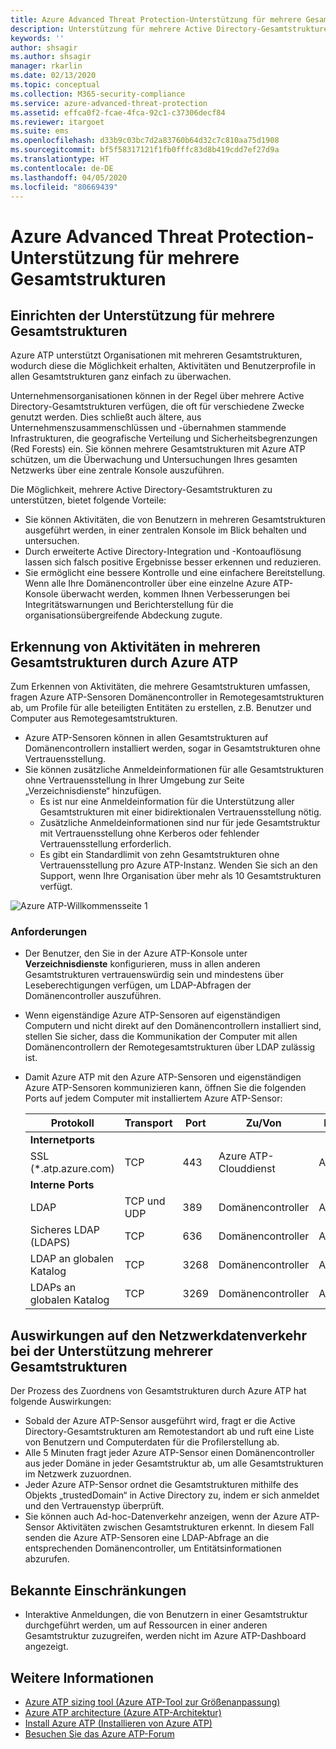 ```yaml
---
title: Azure Advanced Threat Protection-Unterstützung für mehrere Gesamtstrukturen
description: Unterstützung für mehrere Active Directory-Gesamtstrukturen in Azure ATP
keywords: ''
author: shsagir
ms.author: shsagir
manager: rkarlin
ms.date: 02/13/2020
ms.topic: conceptual
ms.collection: M365-security-compliance
ms.service: azure-advanced-threat-protection
ms.assetid: effca0f2-fcae-4fca-92c1-c37306decf84
ms.reviewer: itargoet
ms.suite: ems
ms.openlocfilehash: d33b9c03bc7d2a83760b64d32c7c810aa75d1908
ms.sourcegitcommit: bf5f58317121f1fb0fffc83d8b419cdd7ef27d9a
ms.translationtype: HT
ms.contentlocale: de-DE
ms.lasthandoff: 04/05/2020
ms.locfileid: "80669439"
---
```

# <a name="azure-advanced-threat-protection-multi-forest-support"></a>Azure Advanced Threat Protection-Unterstützung für mehrere Gesamtstrukturen

## <a name="multi-forest-support-set-up"></a>Einrichten der Unterstützung für mehrere Gesamtstrukturen

Azure ATP unterstützt Organisationen mit mehreren Gesamtstrukturen, wodurch diese die Möglichkeit erhalten, Aktivitäten und Benutzerprofile in allen Gesamtstrukturen ganz einfach zu überwachen.

Unternehmensorganisationen können in der Regel über mehrere Active Directory-Gesamtstrukturen verfügen, die oft für verschiedene Zwecke genutzt werden. Dies schließt auch ältere, aus Unternehmenszusammenschlüssen und -übernahmen stammende Infrastrukturen, die geografische Verteilung und Sicherheitsbegrenzungen (Red Forests) ein. Sie können mehrere Gesamtstrukturen mit Azure ATP schützen, um die Überwachung und Untersuchungen Ihres gesamten Netzwerks über eine zentrale Konsole auszuführen.

Die Möglichkeit, mehrere Active Directory-Gesamtstrukturen zu unterstützen, bietet folgende Vorteile:

- Sie können Aktivitäten, die von Benutzern in mehreren Gesamtstrukturen ausgeführt werden, in einer zentralen Konsole im Blick behalten und untersuchen.
- Durch erweiterte Active Directory-Integration und -Kontoauflösung lassen sich falsch positive Ergebnisse besser erkennen und reduzieren.
- Sie ermöglicht eine bessere Kontrolle und eine einfachere Bereitstellung. Wenn alle Ihre Domänencontroller über eine einzelne Azure ATP-Konsole überwacht werden, kommen Ihnen Verbesserungen bei Integritätswarnungen und Berichterstellung für die organisationsübergreifende Abdeckung zugute.

## <a name="azure-atp-detection-activity-across-multiple-forests"></a>Erkennung von Aktivitäten in mehreren Gesamtstrukturen durch Azure ATP

Zum Erkennen von Aktivitäten, die mehrere Gesamtstrukturen umfassen, fragen Azure ATP-Sensoren Domänencontroller in Remotegesamtstrukturen ab, um Profile für alle beteiligten Entitäten zu erstellen, z.B. Benutzer und Computer aus Remotegesamtstrukturen.

- Azure ATP-Sensoren können in allen Gesamtstrukturen auf Domänencontrollern installiert werden, sogar in Gesamtstrukturen ohne Vertrauensstellung.
- Sie können zusätzliche Anmeldeinformationen für alle Gesamtstrukturen ohne Vertrauensstellung in Ihrer Umgebung zur Seite „Verzeichnisdienste“ hinzufügen.
    - Es ist nur eine Anmeldeinformation für die Unterstützung aller Gesamtstrukturen mit einer bidirektionalen Vertrauensstellung nötig.
    - Zusätzliche Anmeldeinformationen sind nur für jede Gesamtstruktur mit Vertrauensstellung ohne Kerberos oder fehlender Vertrauensstellung erforderlich.
    - Es gibt ein Standardlimit von zehn Gesamtstrukturen ohne Vertrauensstellung pro Azure ATP-Instanz. Wenden Sie sich an den Support, wenn Ihre Organisation über mehr als 10 Gesamtstrukturen verfügt.

![Azure ATP-Willkommensseite 1](media/directory-services-add-no-trust-forests.png)

### <a name="requirements"></a>Anforderungen

- Der Benutzer, den Sie in der Azure ATP-Konsole unter **Verzeichnisdienste** konfigurieren, muss in allen anderen Gesamtstrukturen vertrauenswürdig sein und mindestens über Leseberechtigungen verfügen, um LDAP-Abfragen der Domänencontroller auszuführen.
- Wenn eigenständige Azure ATP-Sensoren auf eigenständigen Computern und nicht direkt auf den Domänencontrollern installiert sind, stellen Sie sicher, dass die Kommunikation der Computer mit allen Domänencontrollern der Remotegesamtstrukturen über LDAP zulässig ist.

- Damit Azure ATP mit den Azure ATP-Sensoren und eigenständigen Azure ATP-Sensoren kommunizieren kann, öffnen Sie die folgenden Ports auf jedem Computer mit installiertem Azure ATP-Sensor:

  |Protokoll|Transport|Port|Zu/Von|Richtung|
  |----|----|----|----|----|
  |**Internetports**||||
  |SSL (*.atp.azure.com)|TCP|443|Azure ATP-Clouddienst|Ausgehend|
  |**Interne Ports**||||
  |LDAP|TCP und UDP|389|Domänencontroller|Ausgehend|
  |Sicheres LDAP (LDAPS)|TCP|636|Domänencontroller|Ausgehend|
  |LDAP an globalen Katalog|TCP|3268|Domänencontroller|Ausgehend|
  |LDAPs an globalen Katalog|TCP|3269|Domänencontroller|Ausgehend|

## <a name="multi-forest-support-network-traffic-impact"></a>Auswirkungen auf den Netzwerkdatenverkehr bei der Unterstützung mehrerer Gesamtstrukturen

Der Prozess des Zuordnens von Gesamtstrukturen durch Azure ATP hat folgende Auswirkungen:

- Sobald der Azure ATP-Sensor ausgeführt wird, fragt er die Active Directory-Gesamtstrukturen am Remotestandort ab und ruft eine Liste von Benutzern und Computerdaten für die Profilerstellung ab.
- Alle 5 Minuten fragt jeder Azure ATP-Sensor einen Domänencontroller aus jeder Domäne in jeder Gesamtstruktur ab, um alle Gesamtstrukturen im Netzwerk zuzuordnen.
- Jeder Azure ATP-Sensor ordnet die Gesamtstrukturen mithilfe des Objekts „trustedDomain“ in Active Directory zu, indem er sich anmeldet und den Vertrauenstyp überprüft.
- Sie können auch Ad-hoc-Datenverkehr anzeigen, wenn der Azure ATP-Sensor Aktivitäten zwischen Gesamtstrukturen erkennt. In diesem Fall senden die Azure ATP-Sensoren eine LDAP-Abfrage an die entsprechenden Domänencontroller, um Entitätsinformationen abzurufen.

## <a name="known-limitations"></a>Bekannte Einschränkungen

- Interaktive Anmeldungen, die von Benutzern in einer Gesamtstruktur durchgeführt werden, um auf Ressourcen in einer anderen Gesamtstruktur zuzugreifen, werden nicht im Azure ATP-Dashboard angezeigt.

## <a name="see-also"></a>Weitere Informationen

- [Azure ATP sizing tool (Azure ATP-Tool zur Größenanpassung)](https://aka.ms/aatpsizingtool)
- [Azure ATP architecture (Azure ATP-Architektur)](atp-architecture.md)
- [Install Azure ATP (Installieren von Azure ATP)](install-atp-step1.md)
- [Besuchen Sie das Azure ATP-Forum](https://aka.ms/azureatpcommunity)
